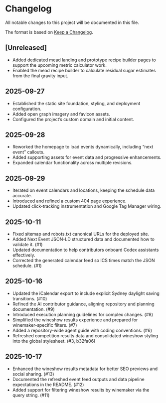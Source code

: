 # Changelog

All notable changes to this project will be documented in this file.

The format is based on [Keep a Changelog](https://keepachangelog.com/en/1.1.0/).

## [Unreleased]
- Added dedicated mead landing and prototype recipe builder pages to support the upcoming metric calculator work.
- Enabled the mead recipe builder to calculate residual sugar estimates from the final gravity input.

## 2025-09-27
- Established the static site foundation, styling, and deployment configuration.
- Added open graph imagery and favicon assets.
- Configured the project’s custom domain and initial content.

## 2025-09-28
- Reworked the homepage to load events dynamically, including “next event” callouts.
- Added supporting assets for event data and progressive enhancements.
- Expanded calendar functionality across multiple revisions.

## 2025-09-29
- Iterated on event calendars and locations, keeping the schedule data accurate.
- Introduced and refined a custom 404 page experience.
- Updated click-tracking instrumentation and Google Tag Manager wiring.

## 2025-10-11
- Fixed sitemap and robots.txt canonical URLs for the deployed site.
- Added Next Event JSON-LD structured data and documented how to validate it. (#1)
- Updated documentation to help contributors onboard Codex assistants effectively.
- Corrected the generated calendar feed so ICS times match the JSON schedule. (#1)

## 2025-10-16
- Updated the iCalendar export to include explicit Sydney daylight saving transitions. (#10)
- Refined the AI contributor guidance, aligning repository and planning documentation. (#9)
- Introduced execution planning guidelines for complex changes. (#8)
- Simplified the wineshow results experience and prepared for winemaker-specific filters. (#7)
- Added a repository-wide agent guide with coding conventions. (#6)
- Refreshed competition results data and consolidated wineshow styling into the global stylesheet. (#3, b32fa06)

## 2025-10-17
- Enhanced the wineshow results metadata for better SEO previews and social sharing. (#13)
- Documented the refreshed event feed outputs and data pipeline expectations in the README. (#12)
- Added support for filtering wineshow results by winemaker via the query string. (#11)
